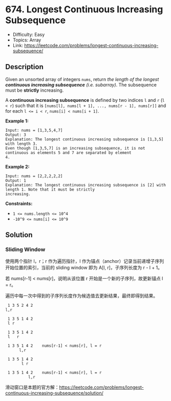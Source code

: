 # 674. Longest Continuous Increasing Subsequence

- Difficulty: Easy
- Topics: Array
- Link: https://leetcode.com/problems/longest-continuous-increasing-subsequence/

## Description

Given an unsorted array of integers `nums`, return _the length of the longest **continuous increasing subsequence** (i.e. subarray)_. The subsequence must be **strictly** increasing.

A **continuous increasing subsequence** is defined by two indices `l` and `r` (`l < r`) such that it is `[nums[l], nums[l + 1], ..., nums[r - 1], nums[r]]` and for each `l <= i < r`, `nums[i] < nums[i + 1]`.

**Example 1:**

```
Input: nums = [1,3,5,4,7]
Output: 3
Explanation: The longest continuous increasing subsequence is [1,3,5] with length 3.
Even though [1,3,5,7] is an increasing subsequence, it is not continuous as elements 5 and 7 are separated by element
4.
```

**Example 2:**

```
Input: nums = [2,2,2,2,2]
Output: 1
Explanation: The longest continuous increasing subsequence is [2] with length 1. Note that it must be strictly
increasing.
```

**Constraints:**

- `1 <= nums.length <= 10^4`
- `-10^9 <= nums[i] <= 10^9`

## Solution

### Sliding Window

使用两个指针 l，r；r 作为遍历指针，l 作为锚点（anchor）记录当前递增子序列开始位置的索引，当前的 sliding window 即为 A[l, r]，子序列长度为 r - l + 1。

若 nums[r-1] < nums[r]，说明从该位置 r 开始是一个新的子序列，故更新锚点 l = r。

遍历中每一次中得到的子序列长度作为候选值去更新结果，最终即得到结果。

```shell
 1 3 5 2 4 2
l,r

 1 3 5 1 4 2
 l r

 1 3 5 1 4 2
 l   r

 1 3 5 1 4 2    nums[r-1] < nums[r], l = r
      l,r

 1 3 5 1 4 2
       l r

 1 3 5 1 4 2    nums[r-1] < nums[r], l = r
          l,r
```

滑动窗口是本题的官方解：https://leetcode.com/problems/longest-continuous-increasing-subsequence/solution/
